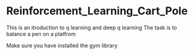 # Reinforcement_Learning_Cart_Pole

This is an itroduction to q learning and deep q learning
The task is to balance a pen on a platfrom 

Make sure you have installed the gym library

